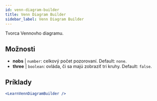 ```yaml
---
id: venn-diagram-builder
title: Venn Diagram Builder
sidebar_label: Venn Diagram Builder
---
```


Tvorca Vennovho diagramu.

## Možnosti

* __nobs__ | `number`: celkový počet pozorovaní. Default: `none`.
* __three__ | `boolean`: ovláda, či sa majú zobraziť tri kruhy. Default: `false`.


## Príklady

```jsx live
<LearnVennDiagramBuilder />
```

